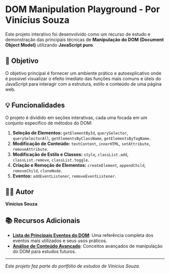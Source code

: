 # DOM Manipulation Playground - Por Vinícius Souza

Este projeto interativo foi desenvolvido como um recurso de estudo e demonstração das principais técnicas de **Manipulação do DOM (Document Object Model)** utilizando **JavaScript puro**.

## 🎯 Objetivo

O objetivo principal é fornecer um ambiente prático e autoexplicativo onde é possível visualizar o efeito imediato das funções mais comuns e úteis do JavaScript para interagir com a estrutura, estilo e conteúdo de uma página web.

## 💡 Funcionalidades

O projeto é dividido em seções interativas, cada uma focada em um conjunto específico de métodos do DOM:

1.  **Seleção de Elementos:** `getElementById`, `querySelector`, `querySelectorAll`, `getElementsByClassName`, `getElementsByTagName`.
2.  **Modificação de Conteúdo:** `textContent`, `innerHTML`, `setAttribute`, `removeAttribute`.
3.  **Modificação de Estilo e Classes:** `style`, `classList.add`, `classList.remove`, `classList.toggle`.
4.  **Criação e Remoção de Elementos:** `createElement`, `appendChild`, `removeChild`, `cloneNode`.
5.  **Eventos:** `addEventListener`, `removeEventListener`.

## 👨‍💻 Autor

**Vinícius Souza**

## 📚 Recursos Adicionais

- **[Lista de Principais Eventos do DOM](eventos_dom_principais.md)**: Uma referência completa dos eventos mais utilizados e seus usos práticos.
- **[Análise de Conteúdo Avançado](analise_conteudo_anexo.md)**: Conceitos avançados de manipulação do DOM para estudos futuros.

---
*Este projeto faz parte do portfólio de estudos de Vinícius Souza.*
